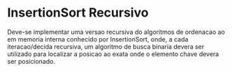 # InsertionSort Recursivo
Deve-se implementar uma versao recursiva do algoritmos de ordenacao ao em memoria interna conhecido por InsertionSort, onde, a cada iteracao/decida recursiva, um algoritmo de busca binaria devera ser utilizado para localizar a posicao ao exata onde o elemento chave devera ser posicionado.